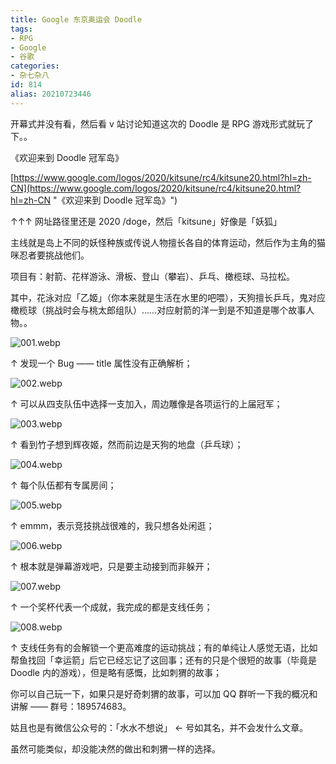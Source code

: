 ```yaml
---
title: Google 东京奥运会 Doodle
tags:
- RPG
- Google
- 谷歌
categories:
- 杂七杂八
id: 814
alias: 20210723446
---
```


开幕式并没有看，然后看 v 站讨论知道这次的 Doodle 是 RPG 游戏形式就玩了下。。

<!--more-->

《欢迎来到 Doodle 冠军岛》

[https://www.google.com/logos/2020/kitsune/rc4/kitsune20.html?hl=zh-CN](https://www.google.com/logos/2020/kitsune/rc4/kitsune20.html?hl=zh-CN "《欢迎来到 Doodle 冠军岛》")

↑↑↑ 网址路径里还是 2020 /doge，然后「kitsune」好像是「妖狐」

主线就是岛上不同的妖怪种族或传说人物擅长各自的体育运动，然后作为主角的猫咪忍者要挑战他们。

项目有：射箭、花样游泳、滑板、登山（攀岩）、乒乓、橄榄球、马拉松。

其中，花泳对应「乙姬」（你本来就是生活在水里的吧喂），天狗擅长乒乓，鬼对应橄榄球（挑战时会与桃太郎组队）……对应射箭的洋一到是不知道是哪个故事人物。。


![001.webp](https://cdn.jsdelivr.net/gh/wdssmq/Markdown-To-Z-Blog@main/_posts/2021-07-24-Doodle-For-Tokyo-Olympics/001.webp "001.webp")

↑ 发现一个 Bug —— title 属性没有正确解析；

![002.webp](https://cdn.jsdelivr.net/gh/wdssmq/Markdown-To-Z-Blog@main/_posts/2021-07-24-Doodle-For-Tokyo-Olympics/002.webp "002.webp")

↑ 可以从四支队伍中选择一支加入，周边雕像是各项运行的上届冠军；

![003.webp](https://cdn.jsdelivr.net/gh/wdssmq/Markdown-To-Z-Blog@main/_posts/2021-07-24-Doodle-For-Tokyo-Olympics/003.webp "003.webp")

↑ 看到竹子想到辉夜姬，然而前边是天狗的地盘（乒乓球）；

![004.webp](https://cdn.jsdelivr.net/gh/wdssmq/Markdown-To-Z-Blog@main/_posts/2021-07-24-Doodle-For-Tokyo-Olympics/004.webp "004.webp")

↑ 每个队伍都有专属房间；

![005.webp](https://cdn.jsdelivr.net/gh/wdssmq/Markdown-To-Z-Blog@main/_posts/2021-07-24-Doodle-For-Tokyo-Olympics/005.webp "005.webp")

↑ emmm，表示竞技挑战很难的，我只想各处闲逛；

![006.webp](https://cdn.jsdelivr.net/gh/wdssmq/Markdown-To-Z-Blog@main/_posts/2021-07-24-Doodle-For-Tokyo-Olympics/006.webp "006.webp")

↑ 根本就是弹幕游戏吧，只是要主动接到而非躲开；

![007.webp](https://cdn.jsdelivr.net/gh/wdssmq/Markdown-To-Z-Blog@main/_posts/2021-07-24-Doodle-For-Tokyo-Olympics/007.webp "007.webp")

↑ 一个奖杯代表一个成就，我完成的都是支线任务；

![008.webp](https://cdn.jsdelivr.net/gh/wdssmq/Markdown-To-Z-Blog@main/_posts/2021-07-24-Doodle-For-Tokyo-Olympics/008.webp "008.webp")

↑ 支线任务有的会解锁一个更高难度的运动挑战；有的单纯让人感觉无语，比如帮鱼找回「幸运箭」后它已经忘记了这回事；还有的只是个很短的故事（毕竟是 Doodle 内的游戏），但是略有感慨，比如刺猬的故事；

你可以自己玩一下，如果只是好奇刺猬的故事，可以加 QQ 群听一下我的概况和讲解 —— 群号：189574683。

姑且也是有微信公众号的：「水水不想说」 ← 号如其名，并不会发什么文章。

虽然可能类似，却没能决然的做出和刺猬一样的选择。
